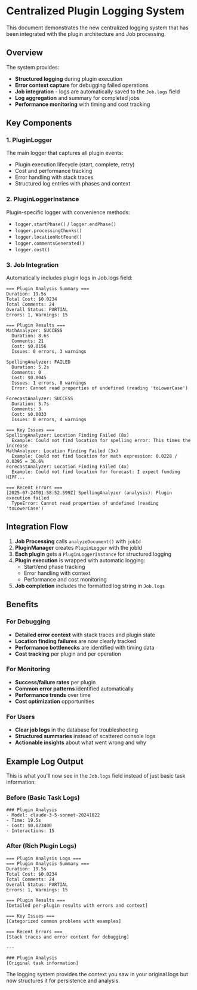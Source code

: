 # Centralized Plugin Logging System

This document demonstrates the new centralized logging system that has been integrated with the plugin architecture and Job processing.

## Overview

The system provides:
- **Structured logging** during plugin execution
- **Error context capture** for debugging failed operations
- **Job integration** - logs are automatically saved to the `Job.logs` field
- **Log aggregation** and summary for completed jobs
- **Performance monitoring** with timing and cost tracking

## Key Components

### 1. PluginLogger
The main logger that captures all plugin events:
- Plugin execution lifecycle (start, complete, retry)
- Cost and performance tracking
- Error handling with stack traces
- Structured log entries with phases and context

### 2. PluginLoggerInstance
Plugin-specific logger with convenience methods:
- `logger.startPhase()` / `logger.endPhase()`
- `logger.processingChunks()`
- `logger.locationNotFound()`
- `logger.commentsGenerated()`
- `logger.cost()`

### 3. Job Integration
Automatically includes plugin logs in Job.logs field:
```
=== Plugin Analysis Summary ===
Duration: 19.5s
Total Cost: $0.0234
Total Comments: 24
Overall Status: PARTIAL
Errors: 1, Warnings: 15

=== Plugin Results ===
MathAnalyzer: SUCCESS
  Duration: 8.6s
  Comments: 21
  Cost: $0.0156
  Issues: 0 errors, 3 warnings

SpellingAnalyzer: FAILED
  Duration: 5.2s
  Comments: 0
  Cost: $0.0045
  Issues: 1 errors, 8 warnings
  Error: Cannot read properties of undefined (reading 'toLowerCase')

ForecastAnalyzer: SUCCESS
  Duration: 5.7s
  Comments: 3
  Cost: $0.0033
  Issues: 0 errors, 4 warnings

=== Key Issues ===
SpellingAnalyzer: Location Finding Failed (8x)
  Example: Could not find location for spelling error: This times the increase
MathAnalyzer: Location Finding Failed (3x)
  Example: Could not find location for math expression: 0.0228 / 0.0395 = 36.6%
ForecastAnalyzer: Location Finding Failed (4x)
  Example: Could not find location for forecast: I expect funding HIPF...

=== Recent Errors ===
[2025-07-24T01:58:52.599Z] SpellingAnalyzer (analysis): Plugin execution failed
  TypeError: Cannot read properties of undefined (reading 'toLowerCase')
```

## Integration Flow

1. **Job Processing** calls `analyzeDocument()` with `jobId`
2. **PluginManager** creates `PluginLogger` with the jobId
3. **Each plugin** gets a `PluginLoggerInstance` for structured logging
4. **Plugin execution** is wrapped with automatic logging:
   - Start/end phase tracking
   - Error handling with context
   - Performance and cost monitoring
5. **Job completion** includes the formatted log string in `Job.logs`

## Benefits

### For Debugging
- **Detailed error context** with stack traces and plugin state
- **Location finding failures** are now clearly tracked
- **Performance bottlenecks** are identified with timing data
- **Cost tracking** per plugin and per operation

### For Monitoring
- **Success/failure rates** per plugin
- **Common error patterns** identified automatically
- **Performance trends** over time
- **Cost optimization** opportunities

### For Users
- **Clear job logs** in the database for troubleshooting
- **Structured summaries** instead of scattered console logs
- **Actionable insights** about what went wrong and why

## Example Log Output

This is what you'll now see in the `Job.logs` field instead of just basic task information:

### Before (Basic Task Logs)
```
### Plugin Analysis
- Model: claude-3-5-sonnet-20241022
- Time: 19.5s
- Cost: $0.023400
- Interactions: 15
```

### After (Rich Plugin Logs)
```
=== Plugin Analysis Logs ===
=== Plugin Analysis Summary ===
Duration: 19.5s
Total Cost: $0.0234
Total Comments: 24
Overall Status: PARTIAL
Errors: 1, Warnings: 15

=== Plugin Results ===
[Detailed per-plugin results with errors and context]

=== Key Issues ===
[Categorized common problems with examples]

=== Recent Errors ===
[Stack traces and error context for debugging]

---

### Plugin Analysis
[Original task information]
```

The logging system provides the context you saw in your original logs but now structures it for persistence and analysis.